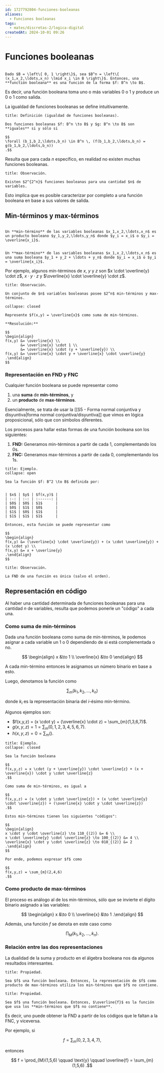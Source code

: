 ```yaml
---
id: 1727792804-funciones-booleanas
aliases:
  - Funciones booleanas
tags:
  - mates/discretas-2/logica-digital
createdAt: 2024-10-01 09:26
---
```


# Funciones booleanas

```ad-definition

Dado $B = \left\{ 0, 1 \right\}$, sea $B^n = \left\{ (x_1,x_2,\ldots,x_n) \lmid x_i \in B \right\}$. Entonces, una **functión booleana** es una función de la forma $f: B^n \to B$.

```

Es decir, una función booleana toma uno o más variables $0$ o $1$ y produce un $0$ o $1$ como salida.

La igualdad de funciones booleanas se define intuitivamente.

```ad-definition
title: Definición (igualdad de funciones booleanas).

Dos funciones booleanas $f: B^n \to B$ y $g: B^n \to B$ son **iguales** si y sólo si

$$
\forall (b_1,b_2,\ldots,b_n) \in B^n \, (f(b_1,b_2,\ldots,b_n) = g(b_1,b_2,\ldots,b_n))
.$$

```

Resulta que para cada $n$ específico, en realidad no existen muchas funciones booleanas.

```ad-proposition
title: Observación.

Existen $2^{2^n}$ funciones booleanas para una cantidad $n$ de variables.

```

Esto implica que es posible caracterizar por completo a una función booleana en base a sus valores de salida.

## Min-términos y max-términos

```ad-definition

Un **min-término** de las variables booleanas $x_1,x_2,\ldots,x_n$ es un producto booleano $y_1,y_2,\ldots,y_n$ donde $y_i = x_i$ o $y_i = \overline{x_i}$.


Un **max-término** de las variables booleanas $x_1,x_2,\ldots,x_n$ es una suma booleana $y_1 + y_2 + \ldots + y_n$ donde $y_i = x_i$ o $y_i = \overline{x_i}$.

```

Por ejemplo, algunos min-términos de $x$, $y$ y $z$ son $x \cdot \overline{y} \cdot z$, $x \cdot y \cdot z$ y $\overline{x} \cdot \overline{y} \cdot z$.

```ad-proposition
title: Observación.

Un conjunto de $n$ variables booleanas posee $2^n$ min-términos y max-términos.

```

```ad-exercise
collapse: closed

Represente $f(x,y) = \overline{x}$ como suma de min-términos.

**Resolución:**

$$
\begin{align}
f(x,y) &= \overline{x} \\
       &= \overline{x} \cdot 1 \\
       &= \overline{x} \cdot (y + \overline{y}) \\
f(x,y) &= \overline{x} \cdot y + \overline{x} \cdot \overline{y}
.\end{align}
$$

```

### Representación en FND y FNC

Cualquier función booleana se puede representar como

1. una **suma** de **min-términos**, y
2. un **producto** de **max-términos**.

Esencialmente, se trata de usar la [[S5 - Forma normal conjuntiva y disyuntiva|forma normal conjuntiva/disyuntiva]] que vimos en lógica proposicional, sólo que con símbolos diferentes.

Los procesos para hallar estas formas de una función booleana son los siguientes:

1. **FND:** Generamos min-términos a partir de cada $1$, complementando los $0$s.
2. **FNC:** Generamos max-términos a partir de cada $0$, complementando los $1$s.

```ad-example
title: Ejemplo.
collapse: open

Sea la función $f: B^2 \to B$ definida por:


| $x$ | $y$ | $f(x,y)$ |
| :-: | :-: | :------: |
| $0$ | $0$ | $1$      |
| $0$ | $1$ | $0$      |
| $1$ | $0$ | $1$      |
| $1$ | $1$ | $1$      |

Entonces, esta función se puede representar como

$$
\begin{align}
f(x,y) &= (\overline{x} \cdot \overline{y}) + (x \cdot \overline{y}) + (x \cdot y) \\
f(x,y) &= x + \overline{y}
.\end{align}
$$

```

```ad-proposition
title: Observación.

La FND de una función es única (salvo el orden).

```

## Representación en código

Al haber una cantidad determinada de funciones booleanas para una cantidad $n$ de variables, resulta que podemos ponerle un "código" a cada una.

### Como suma de min-términos

Dada una función booleana como suma de min-términos, le podemos asignar a cada variable un $1$ o $0$ dependiendo de si está complementada o no.

$$
\begin{align}
x &\to 1 \\
\overline{x} &\to 0
\end{align}
$$

A cada min-término entonces le asignamos un número binario en base a esto.

Luego, denotamos la función como

$$
\sum_{m}(k_1,k_2,\ldots,k_n)
$$

donde $k_i$ es la representación binaria del $i$-ésimo min-término.

Algunos ejemplos son:

- $f(x,y,z) = (x \cdot y) + (\overline{x} \cdot z) = \sum_{m}(1,3,6,7)$.
- $g(x,y,z) = 1 = \sum_{m}(0,1,2,3,4,5,6,7)$.
- $h(x,y,z) = 0 = \sum_{m}()$.

```ad-example
title: Ejemplo.
collapse: closed

Sea la función booleana

$$
f(x,y,z) = x \cdot (y + \overline{y}) \cdot \overline{z} + (x + \overline{x}) \cdot y \cdot \overline{z}
.$$

Como suma de min-términos, es igual a

$$
f(x,y,z) = (x \cdot y \cdot \overline{z}) + (x \cdot \overline{y} \cdot \overline{z}) + (\overline{x} \cdot y \cdot \overline{z})
.$$

Estos min-términos tienen los siguientes "códigos":

$$
\begin{align}
x \cdot y \cdot \overline{z} \to 110_{(2)} &= 6 \\
x \cdot \overline{y} \cdot \overline{z} \to 100_{(2)} &= 4 \\
\overline{x} \cdot y \cdot \overline{z} \to 010_{(2)} &= 2
.\end{align}
$$

Por ende, podemos expresar $f$ como

$$
f(x,y,z) = \sum_{m}(2,4,6)
.$$

```

### Como producto de max-términos

El proceso es análogo al de los min-términos, sólo que se invierte el dígito binario asignado a las variables:

$$
\begin{align}
x &\to 0 \\
\overline{x} &\to 1
.\end{align}
$$

Además, una función $f$ se denota en este caso como

$$
\prod_{M}(k_1,k_2,\ldots,k_n)
.$$

### Relación entre las dos representaciones

La dualidad de la suma y producto en el álgebra booleana nos da algunos resultados interesantes.

```ad-proposition
title: Propiedad.

Sea $f$ una función booleana. Entonces, la representación de $f$ como producto de max-términos utiliza los min-términos que $f$ no contiene.

```

```ad-proposition
title: Propiedad.

Sea $f$ una función booleana. Entonces, $\overline{f}$ es la función que usa los **min-términos que $f$ no contiene**.

```

Es decir, uno puede obtener la FND a partir de los códigos que le faltan a la FNC, y viceversa.

Por ejemplo, si

$$
f = \sum_m (0,2,3,4,7)
,$$

entonces

$$
f = \prod_{M}(1,5,6) \qquad \text{y} \qquad \overline{f} = \sum_{m}(1,5,6)
.$$
